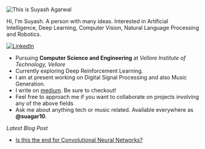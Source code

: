 ![This is Suyash Agarwal](https://raw.githubusercontent.com/suagar10/suagar10/master/GitHub_profile.jpg)

Hi, I'm Suyash. A person with many ideas. Interested in Artificial Intelligence, Deep Learning, Computer Vision, Natural Language Processing and Robotics. 

[![LinkedIn](https://img.shields.io/badge/LinkedIn-Suyash%20Agarwal-blue?style=for-the-badge&logo=linkedin)](https://linkedin.com/in/suagar10)
- Pursuing **Computer Science and Engineering** at *Vellore Institute of Technology, Vellore*
- Currently exploring Deep Reinforcement Learning. 
- I am at present working on Digital Signal Processing and also Music Generation. 
- I write on [medium](https://suagar10.medium.com). Be sure to checkout!
- Feel free to approach me if you want to collaborate on projects involving any of the above fields
- Ask me about anything tech or music related. Available everywhere as **@suagar10**.

*Latest Blog Post*

* [Is this the end for Convolutional Neural Networks?](https://medium.com/@suagar10/is-this-the-end-for-convolutional-neural-networks-6f944dccc2e9)